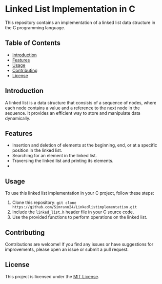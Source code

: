 # Linked List Implementation in C

This repository contains an implementation of a linked list data structure in the C programming language.

## Table of Contents
- [Introduction](#introduction)
- [Features](#features)
- [Usage](#usage)
- [Contributing](#contributing)
- [License](#license)

## Introduction
A linked list is a data structure that consists of a sequence of nodes, where each node contains a value and a reference to the next node in the sequence. It provides an efficient way to store and manipulate data dynamically.

## Features
- Insertion and deletion of elements at the beginning, end, or at a specific position in the linked list.
- Searching for an element in the linked list.
- Traversing the linked list and printing its elements.
- 

## Usage
To use this linked list implementation in your C project, follow these steps:
1. Clone this repository: `git clone https://github.com/Simrann24/Linkedlistimplementation.git`
2. Include the `linked_list.h` header file in your C source code.
3. Use the provided functions to perform operations on the linked list.


## Contributing
Contributions are welcome! If you find any issues or have suggestions for improvements, please open an issue or submit a pull request.

## License
This project is licensed under the [MIT License](LICENSE).
